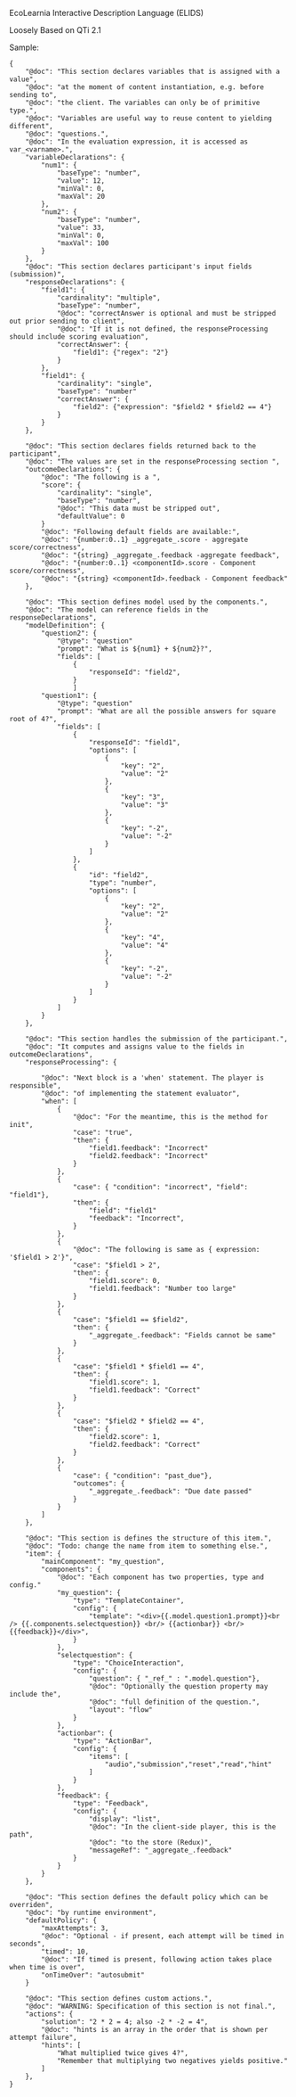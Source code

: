 EcoLearnia Interactive Description Language (ELIDS)

Loosely Based on QTi 2.1

Sample:


    {
        "@doc": "This section declares variables that is assigned with a value",
        "@doc": "at the moment of content instantiation, e.g. before sending to",
        "@doc": "the client. The variables can only be of primitive type.",
        "@doc": "Variables are useful way to reuse content to yielding different",
        "@doc": "questions.",
        "@doc": "In the evaluation expression, it is accessed as var_<varname>.",
        "variableDeclarations": {
            "num1": {
                "baseType": "number",
                "value": 12,
                "minVal": 0,
                "maxVal": 20
            },
            "num2": {
                "baseType": "number",
                "value": 33,
                "minVal": 0,
                "maxVal": 100
            }
        },
        "@doc": "This section declares participant's input fields (submission)",
        "responseDeclarations": {
            "field1": {
                "cardinality": "multiple",
                "baseType": "number",
                "@doc": "correctAnswer is optional and must be stripped out prior sending to client",
                "@doc": "If it is not defined, the responseProcessing should include scoring evaluation",
                "correctAnswer": {
                    "field1": {"regex": "2"}
                }
            },
            "field1": {
                "cardinality": "single",
                "baseType": "number"
                "correctAnswer": {
                    "field2": {"expression": "$field2 * $field2 == 4"}
                }
            }
        },

        "@doc": "This section declares fields returned back to the participant",
        "@doc": "The values are set in the responseProcessing section ",
        "outcomeDeclarations": {
            "@doc": "The following is a ",
            "score": {
                "cardinality": "single",
                "baseType": "number",
                "@doc": "This data must be stripped out",
                "defaultValue": 0
            }
            "@doc": "Following default fields are available:",
            "@doc": "{number:0..1} _aggregate_.score - aggregate score/correctness",
            "@doc": "{string} _aggregate_.feedback -aggregate feedback",
            "@doc": "{number:0..1} <componentId>.score - Component score/correctness",
            "@doc": "{string} <componentId>.feedback - Component feedback"
        },

        "@doc": "This section defines model used by the components.",
        "@doc": "The model can reference fields in the responseDeclarations",
        "modelDefinition": {
            "question2": {
                "@type": "question"
                "prompt": "What is ${num1} + ${num2}?",
                "fields": [
                    {
                        "responseId": "field2",
                    }
                    ]
            "question1": {
                "@type": "question"
                "prompt": "What are all the possible answers for square root of 4?",
                "fields": [
                    {
                        "responseId": "field1",
                        "options": [
                            {
                                "key": "2",
                                "value": "2"
                            },
                            {
                                "key": "3",
                                "value": "3"
                            },
                            {
                                "key": "-2",
                                "value": "-2"
                            }
                        ]
                    },
                    {
                        "id": "field2",
                        "type": "number",
                        "options": [
                            {
                                "key": "2",
                                "value": "2"
                            },
                            {
                                "key": "4",
                                "value": "4"
                            },
                            {
                                "key": "-2",
                                "value": "-2"
                            }
                        ]
                    }
                ]
            }
        },

        "@doc": "This section handles the submission of the participant.",
        "@doc": "It computes and assigns value to the fields in outcomeDeclarations",
        "responseProcessing": {

            "@doc": "Next block is a 'when' statement. The player is responsible",
            "@doc": "of implementing the statement evaluator",
            "when": [
                {
                    "@doc": "For the meantime, this is the method for init",
                    "case": "true",
                    "then": {
                        "field1.feedback": "Incorrect"
                        "field2.feedback": "Incorrect"
                    }
                },
                {
                    "case": { "condition": "incorrect", "field": "field1"},
                    "then": {
                        "field": "field1"
                        "feedback": "Incorrect",
                    }
                },
                {
                    "@doc": "The following is same as { expression: '$field1 > 2'}",
                    "case": "$field1 > 2",
                    "then": {
                        "field1.score": 0,
                        "field1.feedback": "Number too large"
                    }
                },
                {
                    "case": "$field1 == $field2",
                    "then": {
                        "_aggregate_.feedback": "Fields cannot be same"
                    }
                },
                {
                    "case": "$field1 * $field1 == 4",
                    "then": {
                        "field1.score": 1,
                        "field1.feedback": "Correct"
                    }
                },
                {
                    "case": "$field2 * $field2 == 4",
                    "then": {
                        "field2.score": 1,
                        "field2.feedback": "Correct"
                    }
                },
                {
                    "case": { "condition": "past_due"},
                    "outcomes": {
                        "_aggregate_.feedback": "Due date passed"
                    }
                }
            ]
        },

        "@doc": "This section is defines the structure of this item.",
        "@doc": "Todo: change the name from item to something else.",
        "item": {
            "mainComponent": "my_question",
            "components": {
                "@doc": "Each component has two properties, type and config."
                "my_question": {
                    "type": "TemplateContainer",
                    "config": {
                        "template": "<div>{{.model.question1.prompt}}<br /> {{.components.selectquestion}} <br/> {{actionbar}} <br/> {{feedback}}</div>",
                    }
                },
                "selectquestion": {
                    "type": "ChoiceInteraction",
                    "config": {
                        "question": { "_ref_" : ".model.question"},
                        "@doc": "Optionally the question property may include the",
                        "@doc": "full definition of the question.",
                        "layout": "flow"
                    }
                },
                "actionbar": {
                    "type": "ActionBar",
                    "config": {
                        "items": [
                            "audio","submission","reset","read","hint"
                        ]
                    }
                },
                "feedback": {
                    "type": "Feedback",
                    "config": {
                        "display": "list",
                        "@doc": "In the client-side player, this is the path",
                        "@doc": "to the store (Redux)",
                        "messageRef": "_aggregate_.feedback"
                    }
                }
            }
        },

        "@doc": "This section defines the default policy which can be overriden",
        "@doc": "by runtime environment",
        "defaultPolicy": {
            "maxAttempts": 3,
            "@doc": "Optional - if present, each attempt will be timed in seconds",
            "timed": 10,
            "@doc": "If timed is present, following action takes place when time is over",
            "onTimeOver": "autosubmit"
        }

        "@doc": "This section defines custom actions.",
        "@doc": "WARNING: Specification of this section is not final.",
        "actions": {
            "solution": "2 * 2 = 4; also -2 * -2 = 4",
            "@doc": "hints is an array in the order that is shown per attempt failure",
            "hints": [
                "What multiplied twice gives 4?",
                "Remember that multiplying two negatives yields positive."
            ]
        },
    }
